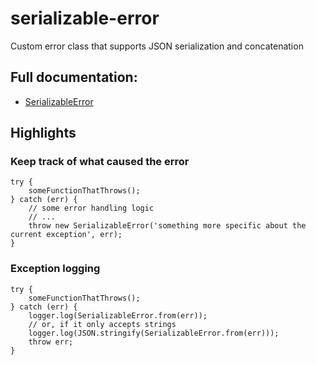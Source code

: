 # serializable-error

Custom error class that supports JSON serialization and concatenation

## Full documentation:
* [SerializableError](https://github.com/cdellacqua/serializable-error/blob/master/docs/classes/result.md)

## Highlights

### Keep track of what caused the error
```
try {
	someFunctionThatThrows();
} catch (err) {
	// some error handling logic
	// ...
	throw new SerializableError('something more specific about the current exception', err);
}
```

### Exception logging
```
try {
	someFunctionThatThrows();
} catch (err) {
	logger.log(SerializableError.from(err));
	// or, if it only accepts strings
	logger.log(JSON.stringify(SerializableError.from(err)));
	throw err;
}
```

